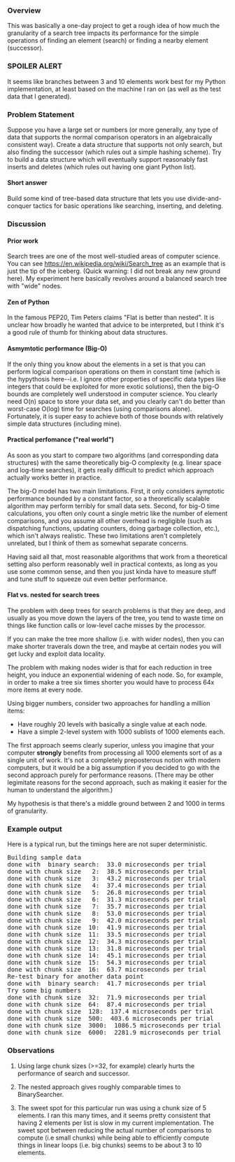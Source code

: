 ### Overview ##

This was basically a one-day project to get a rough idea of
how much the granularity of a search tree impacts its performance
for the simple operations of finding an element (search) or
finding a nearby element (successor).

### SPOILER ALERT ###

It seems like branches between 3 and 10 elements
work best for my Python implementation, at least based on the
machine I ran on (as well as the test data that I generated).

### Problem Statement ###

Suppose you have a large set or numbers (or
more generally, any type of data that supports the normal
comparison operators in an algebraically consistent way).
Create a data structure that supports not only search, but
also finding the successor (which rules out a simple hashing
scheme).  Try to build a data structure which will eventually
support reasonably fast inserts and deletes (which rules out
having one giant Python list).

#### Short answer #### 

Build some kind of tree-based data structure
that lets you use divide-and-conquer tactics for basic
operations like searching, inserting, and deleting.

### Discussion ###

#### Prior work ####

Search trees are one of the most well-studied areas of
computer science.  You can see https://en.wikipedia.org/wiki/Search_tree
as an example that is just the tip of the iceberg. (Quick
warning: I did not break any new ground here). My experiment here
basically revolves around a balanced search tree with "wide" nodes. 

#### Zen of Python ####
In the famous PEP20, Tim Peters claims "Flat is
better than nested". It is unclear how broadly he wanted that advice
to be interpreted, but I think it's a good rule of thumb for
thinking about data structures.

#### Asmymtotic performance (Big-O) ####

If the only thing you know about the elements
in a set is that you can perform logical comparison operations on
them in constant time (which is the hypythosis here--i.e. I ignore
other properties of specific data types like integers that could
be exploited for more exotic solutions), then the big-O bounds
are completely well understood in computer science. You clearly
need O(n) space to store your data set, and you clearly can't do
better than worst-case O(log) time for searches (using comparisons alone).
Fortunately, it is super easy to achieve both of those bounds with relatively
simple data structures (including mine).

#### Practical perfomance ("real world") ####

As soon as you start to compare two algorithms (and corresponding data
structures) with the same theoretically big-O complexity
(e.g. linear space and log-time searches), it gets really difficult
to predict which approach actually works better in practice.

The big-O model has two main limitations.  First, it only considers
aymptotic performance bounded by a constant factor, so a theoretically
scalable algorithm may perform terribly for small data sets.  Second,
for big-O time calculations, you often only count a single metric
like the number of element comparisons, and you assume all other
overhead is negligible (such as dispatching functions, updating
counters, doing garbage collection, etc.), which isn't always
realistic.  These two limitations aren't completely unrelated,
but I think of them as somewhat separate concerns.

Having said all that, most reasonable algorithms that work
from a theoretical setting also perform reasonably well in
practical contexts, as long as you use some common sense, and
then you just kinda have to measure stuff and tune stuff to
squeeze out even better performance.

#### Flat vs. nested for search trees ####

The problem with deep trees for search problems is that they
are deep, and usually as you move down the layers of the tree,
you tend to waste time on things like function calls or low-level
cache misses by the processor. 

If you can make the tree more shallow (i.e. with wider nodes),
then you can make shorter traverals down the tree, and maybe
at certain nodes you will get lucky and exploit data locality.

The problem with making nodes wider is that for each reduction
in tree height, you induce an exponential widening of each node.  So, for
example, in order to make a tree six times shorter you would have to
process 64x more items at every node.

Using bigger numbers, consider two approaches for handling a
million items:

* Have roughly 20 levels with basically a single value at each node.
* Have a simple 2-level system with 1000 sublists of 1000 elements each.

The first approach seems clearly superior, unless you imagine that your
computer **strongly** benefits from processing all 1000 elements sort
of as a single unit of work.  It's not a completely preposterous
notion with modern computers, but it would be a big assumption if
you decided to go with the second approach purely for performance reasons.
(There may be other legimitate reasons for the second approach, such
as making it easier for the human to understand the algorithm.)

My hypothesis is that there's a middle ground between 2 and 1000
in terms of granularity.
            
### Example output ###

Here is a typical run, but the timings here are not super deterministic.

<pre>
Building sample data
done with  binary search:  33.0 microseconds per trial
done with chunk size   2:  38.5 microseconds per trial
done with chunk size   3:  43.2 microseconds per trial
done with chunk size   4:  37.4 microseconds per trial
done with chunk size   5:  26.8 microseconds per trial
done with chunk size   6:  31.3 microseconds per trial
done with chunk size   7:  35.7 microseconds per trial
done with chunk size   8:  53.0 microseconds per trial
done with chunk size   9:  42.0 microseconds per trial
done with chunk size  10:  41.9 microseconds per trial
done with chunk size  11:  33.5 microseconds per trial
done with chunk size  12:  34.3 microseconds per trial
done with chunk size  13:  31.8 microseconds per trial
done with chunk size  14:  45.1 microseconds per trial
done with chunk size  15:  54.3 microseconds per trial
done with chunk size  16:  63.7 microseconds per trial
Re-test binary for another data point
done with  binary search:  41.7 microseconds per trial
Try some big numbers
done with chunk size  32:  71.9 microseconds per trial
done with chunk size  64:  87.4 microseconds per trial
done with chunk size  128:  137.4 microseconds per trial
done with chunk size  500:  403.6 microseconds per trial
done with chunk size  3000:  1086.5 microseconds per trial
done with chunk size  6000:  2281.9 microseconds per trial
</pre>

### Observations ###

1. Using large chunk sizes (>=32, for example) clearly hurts
   the performance of search and successor.

2. The nested approach gives roughly comparable times to
   BinarySearcher.

3. The sweet spot for this particular run was using a chunk
   size of 5 elements. I ran this many times, and it seems
   pretty consistent that having 2 elements per list is
   slow in my current implementation. The sweet spot between
   reducing the actual number of comparisons to compute
   (i.e small chunks) while being able to efficiently
   compute things in linear loops (i.e. big chunks) seems
   to be about 3 to 10 elements.

                            

